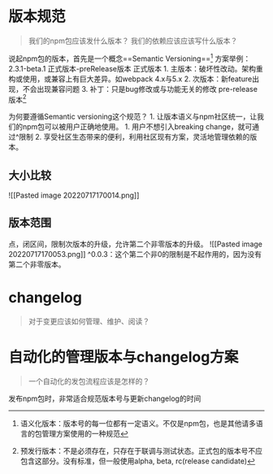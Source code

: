 # 版本规范
> 我们的npm包应该发什么版本？
> 我们的依赖应该应该写什么版本？

说起npm包的版本，首先是一个概念==Semantic Versioning==[^1]
方案举例：
	2.3.1-beta.1
正式版本-preRelease版本
正式版本
	1. 主版本：破坏性改动。架构重构或使用，或兼容上有巨大差异。如webpack 4.x与5.x
	2. 次版本：新feature出现，不会出现兼容问题
	3. 补丁：只是bug修改或与功能无关的修改
pre-release版本[^2]

为何要遵循Semantic versioning这个规范？
	1. 让版本语义与npm社区统一，让我们的npm包可以被用户正确地使用。
		1. 用户不想引入breaking change，就可通过^限制
	2. 享受社区生态带来的便利，利用社区现有方案，灵活地管理依赖的版本。
## 大小比较
![[Pasted image 20220717170014.png]]
## 版本范围
点，闭区间，限制次版本的升级，允许第二个非零版本的升级。
![[Pasted image 20220717170053.png]]
^0.0.3：这个第二个非0的限制是不起作用的，因为没有第二个非零版本。
# changelog
>对于变更应该如何管理、维护、阅读？


# 自动化的管理版本与changelog方案
>一个自动化的发包流程应该是怎样的？

发布npm包时，非常适合规范版本号与更新changelog的时间

[^1]: 语义化版本：版本号的每一位都有一定语义。不仅是npm包，也是其他请多语言的包管理方案使用的一种规范
[^2]: 预发行版本：不是必须存在，只存在于联调与测试状态。正式包的版本号不应包含这部分。没有标准，但一般使用alpha, beta, rc(release candidate)